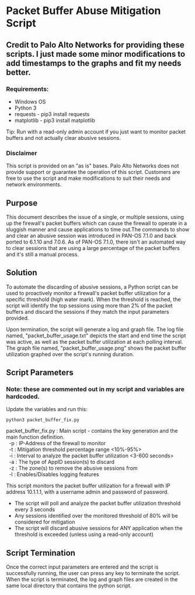# Packet Buffer Abuse Mitigation Script #

## Credit to Palo Alto Networks for providing these scripts. I just made some minor modifications to add timestamps to the graphs and fit my needs better. ## 

### Requirements: ###
<ul>
<li>Windows OS  
<li>Python 3  
<li>requests - pip3 install requests  
<li>matplotlib - pip3 install matplotlib
</ul>

Tip: Run with a read-only admin account if you just want to monitor packet buffers and not actually clear abusive sessions.  

### Disclaimer ###
This script is provided on an "as is" bases. Palo Alto Networks does not provide support or guarantee the operation of this script. Customers are free to use the script and make modifications to suit their needs and network environments.  

## Purpose ##
This document describes the issue of a single, or multiple sessions, using up the firewall's packet buffers which can cause the firewall to operate in a sluggish manner and cause applications to time out.The commands to show and clear an abusive session was introduced in PAN-OS 7.1.0 and back ported to 6.1.10 and 7.0.6. As of PAN-OS 7.1.0, there isn't an automated way to clear sessions that are using a large percentage of the packet buffers and it's still a manual process.  

## Solution ##
To automate the discarding of abusive sessions, a Python script can be used to proactively monitor a firewall's packet buffer utilization for a specific threshold (high water mark). When the threshold is reached, the script will identify the top sessions using more than 2% of the packet buffers and discard the sessions if they match the input parameters provided.  

Upon termination, the script will generate a log and graph file. The log file named, "packet_buffer_usage.txt" depicts the start and end time the script was active, as well as the packet buffer utilization at each polling interval. The graph file named, "packet_buffer_usage.png" shows the packet buffer utilization graphed over the script's running duration.


## Script Parameters ## 
### Note: these are commented out in my script and variables are hardcoded.  ###
Update the variables and run this:
~~~
python3 packet_buffer_fix.py
~~~

packet_buffer_fix.py : Main script - contains the key generation and the main function definition.  
&nbsp;&nbsp;-p : IP-Address of the firewall to monitor  
&nbsp;&nbsp;-t : Mitigation threshold percentage range <10%-95%>  
&nbsp;&nbsp;-i : Interval to analyze the packet buffer utilization <3-600 seconds>  
&nbsp;&nbsp;-a : The type of AppID session(s) to discard  
&nbsp;&nbsp;-z : The zone(s) to remove the abusive sessions from  
&nbsp;&nbsp;-l : Enables/Disables logging features  

This script monitors the packet buffer utilization for a firewall with IP address 10.1.1.1, with a username admin and password of password.  
<ul>
<li>The script will poll and analyze the packet buffer utilization threshold every 3 seconds  
<li>Any sessions identified over the monitored threshold of 80% will be considered for mitigation  
<li>The script will discard abusive sessions for ANY application when the threshold is exceeded (unless using a read-only account)  
</ul>

## Script Termination ##  
Once the correct input parameters are entered and the script is successfully running, the user can press any key to terminate the script. When the script is terminated, the log and graph files are created in the same local directory that contains the python script.   

